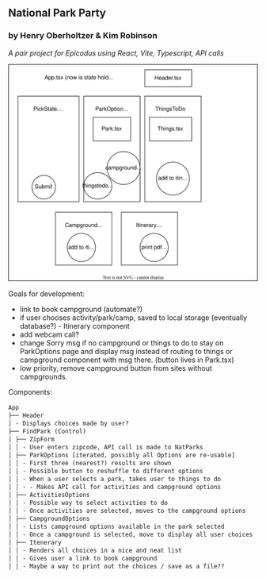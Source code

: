 ## National Park Party

### by Henry Oberholtzer & Kim Robinson

_A pair project for Epicodus using React, Vite, Typescript, API calls_

![component diagram](src/assets/component.diagram.drawio.svg)

Goals for development:
* link to book campground (automate?)
* if user chooses activity/park/camp, saved to local storage (eventually database?) - Itinerary component
* add webcam call?
* change Sorry msg if no campground or things to do to stay on ParkOptions page and display msg instead of routing to things or campground component with msg there. (button lives in Park.tsx)
* low priority, remove campground button from sites without campgrounds.

Components:
```
App
├── Header
│ - Displays choices made by user?
├── FindPark (Control)
│ ├── ZipForm 
│ │ - User enters zipcode, API call is made to NatParks
│ ├── ParkOptions [iterated, possibly all Options are re-usable]
│ │ - First three (nearest?) results are shown
│ │ - Possible button to reshuffle to different options
│ │ - When a user selects a park, takes user to things to do
│ │ - - Makes API call for activities and campground options
│ ├── ActivitiesOptions
│ │ - Possible way to select activities to do
│ │ - Once activities are selected, moves to the campground options
│ ├── CampgroundOptions
│ │ - Lists campground options available in the park selected
│ │ - Once a campground is selected, move to display all user choices
│ ├── Itenerary
│ │ - Renders all choices in a nice and neat list
│ │ - Gives user a link to book campground
│ │ - Maybe a way to print out the choices / save as a file??
```